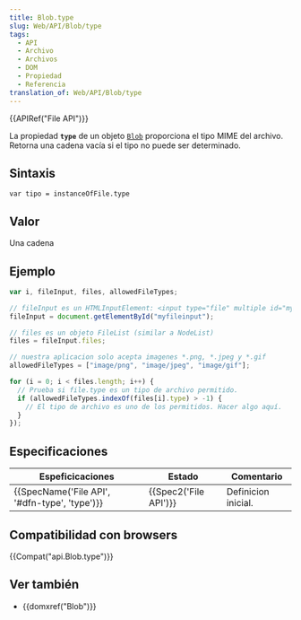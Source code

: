 ```yaml
---
title: Blob.type
slug: Web/API/Blob/type
tags:
  - API
  - Archivo
  - Archivos
  - DOM
  - Propiedad
  - Referencia
translation_of: Web/API/Blob/type
---
```

{{APIRef("File API")}}

La propiedad **`type`** de un objeto [`Blob`](/en-US/docs/Web/API/Blob) proporciona el tipo MIME del archivo. Retorna una cadena vacía si el tipo no puede ser determinado.

## Sintaxis

    var tipo = instanceOfFile.type

## Valor

Una cadena

## Ejemplo

```js
var i, fileInput, files, allowedFileTypes;

// fileInput es un HTMLInputElement: <input type="file" multiple id="myfileinput">
fileInput = document.getElementById("myfileinput");

// files es un objeto FileList (similar a NodeList)
files = fileInput.files;

// nuestra aplicacion solo acepta imagenes *.png, *.jpeg y *.gif
allowedFileTypes = ["image/png", "image/jpeg", "image/gif"];

for (i = 0; i < files.length; i++) {
  // Prueba si file.type es un tipo de archivo permitido.
  if (allowedFileTypes.indexOf(files[i].type) > -1) {
    // El tipo de archivo es uno de los permitidos. Hacer algo aquí.
  }
});
```

## Especificaciones

| Espeficicaciones                                             | Estado                       | Comentario          |
| ------------------------------------------------------------ | ---------------------------- | ------------------- |
| {{SpecName('File API', '#dfn-type', 'type')}} | {{Spec2('File API')}} | Definicion inicial. |

## Compatibilidad con browsers

{{Compat("api.Blob.type")}}

## Ver también

- {{domxref("Blob")}}
